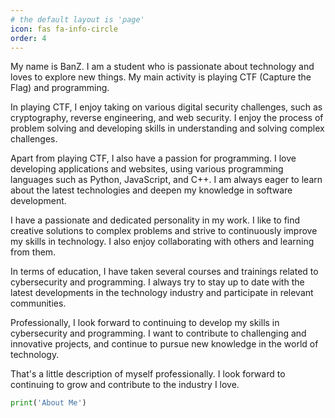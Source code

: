 ```yaml
---
# the default layout is 'page'
icon: fas fa-info-circle
order: 4
---
```


My name is  BanZ. I am a student who is passionate about technology and loves to explore new things. My main activity is playing CTF (Capture the Flag) and programming.

In playing CTF, I enjoy taking on various digital security challenges, such as cryptography, reverse engineering, and web security. I enjoy the process of problem solving and developing skills in understanding and solving complex challenges.

Apart from playing CTF, I also have a passion for programming. I love developing applications and websites, using various programming languages such as Python, JavaScript, and C++. I am always eager to learn about the latest technologies and deepen my knowledge in software development.

I have a passionate and dedicated personality in my work. I like to find creative solutions to complex problems and strive to continuously improve my skills in technology. I also enjoy collaborating with others and learning from them.

In terms of education, I have taken several courses and trainings related to cybersecurity and programming. I always try to stay up to date with the latest developments in the technology industry and participate in relevant communities.

Professionally, I look forward to continuing to develop my skills in cybersecurity and programming. I want to contribute to challenging and innovative projects, and continue to pursue new knowledge in the world of technology.

That's a little description of myself professionally. I look forward to continuing to grow and contribute to the industry I love.

```py
print('About Me')
```

